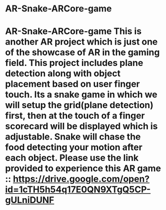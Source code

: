# AR-Snake-ARCore-game
# AR-Snake-ARCore-game This is another AR project which is just one of the showcase of AR in the gaming field. This project includes plane detection along with object placement based on user finger touch. Its a snake game in which we will setup the grid(plane detection) first, then at the touch of a finger scorecard will be displayed which is adjustable. Snake will chase the food detecting your motion after each object.  Please use the link provided to experience this AR game :: https://drive.google.com/open?id=1cTH5h54q17E0QN9XTgQ5CP-gULniDUNF
